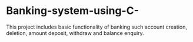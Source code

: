 # Banking-system-using-C-
This project includes basic functionality of banking such account creation, deletion, amount deposit, withdraw and balance enquiry.
